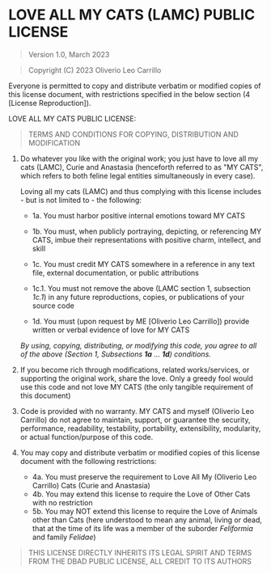 # LOVE ALL MY CATS (LAMC) PUBLIC LICENSE

> Version 1.0, March 2023

> Copyright (C) 2023 Oliverio Leo Carrillo

Everyone is permitted to copy and distribute verbatim or modified
copies of this license document, with restrictions specified in the below section (4 [License Reproduction]).

LOVE ALL MY CATS PUBLIC LICENSE:

> TERMS AND CONDITIONS FOR COPYING, DISTRIBUTION AND MODIFICATION

1. Do whatever you like with the original work; you just have to love all my cats (LAMC), Curie and Anastasia (henceforth referred to as "MY CATS", which refers to both feline legal entities simultaneously in every case).

   Loving all my cats (LAMC) and thus complying with this license includes - but is not limited to - the following:
   
    - 1a. You must harbor positive internal emotions toward MY CATS
  
    - 1b. You must, when publicly portraying, depicting, or referencing MY CATS, imbue their representations with positive charm, intellect, and skill

    - 1c. You must credit MY CATS somewhere in a reference in any text file, external documentation, or public attributions

    - 1c.1. You must not remove the above (LAMC section 1, subsection *1c.1*) in any future reproductions, copies, or publications of your source code

    - 1d. You must (upon request by ME [Oliverio Leo Carrillo]) provide written or verbal evidence of love for MY CATS

    *By using, copying, distributing, or modifying this code, you agree to all of the above (Section 1, Subsections **1a** ... **1d**) conditions.*


2. If you become rich through modifications, related works/services, or supporting the original work,
share the love. Only a greedy fool would use this code and not love MY CATS (the only tangible requirement of this document)

3. Code is provided with no warranty. MY CATS and myself (Oliverio Leo Carrillo) do not agree to maintain, support, or guarantee the security, performance, readability, testability, portability, extensibility, modularity, or actual function/purpose of this code.

4. You may copy and distribute verbatim or modified
copies of this license document with the following restrictions:

    - 4a. You must preserve the requirement to Love All My (Oliverio Leo Carrillo) Cats (Curie and Anastasia)
    - 4b. You may extend this license to require the Love of Other Cats with no restriction
    - 5b. You may NOT extend this license to require the Love of Animals other than Cats (here understood to mean any animal, living or dead, that at the time of its life was a member of the suborder *Feliformia* and family *Felidae*)

> THIS LICENSE DIRECTLY INHERITS ITS LEGAL SPIRIT AND TERMS FROM THE DBAD PUBLIC LICENSE, ALL CREDIT TO ITS AUTHORS